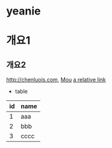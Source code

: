 # yeanie

# 개요1 
## 개요2 
<http://chenluois.com>, 
[Mou](https://twitter.com/mou) 
[a relative link](other_file.md) 
[^1]: And that's the footnote. 
![logo](http://finfra.com/f/f.png) 

* table

|id|name |
|--|-----|
|1 |aaa  |
|2 |bbb  |
|3 |cccc | 
